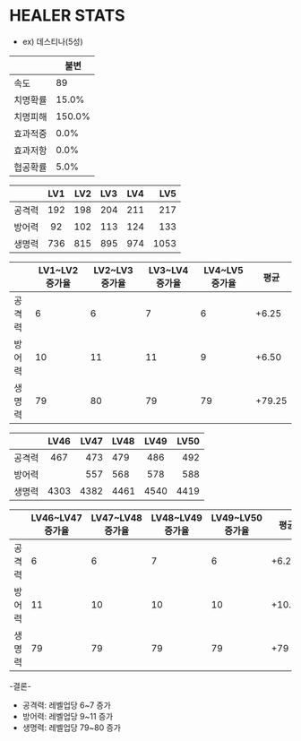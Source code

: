 # HEALER STATS

* ex) 데스티나(5성)

|  | 불변 |
| --- | --- |
| 속도 | 89 |
| 치명확률 | 15.0% |
| 치명피해 | 150.0% |
| 효과적중 | 0.0% |
| 효과저항 | 0.0% |
| 협공확률 | 5.0% |

|  | LV1 | LV2 | LV3 | LV4 | LV5 |
| :------- | :------: | ----------: |:------- | :------: | ----------: |
| 공격력  | 192 | 198 | 204 | 211 | 217 |
| 방어력 | 92 | 102 | 113 | 124 | 133 |
| 생명력 | 736 | 815 | 895 | 974 | 1053 |

|  | LV1~LV2 증가율 | LV2~LV3 증가율 | LV3~LV4 증가율 | LV4~LV5 증가율 |  평균 |
| --- | --- | --| --- | --- | --- | 
| 공격력 | 6 | 6 | 7 | 6 | +6.25 |
| 방어력 | 10 | 11 | 11 | 9 | +6.50  |
| 생명력 | 79 | 80 | 79 | 79 | +79.25  |

|  | LV46 | LV47 | LV48 | LV49 | LV50 |
| :------- | :------: | ----------: |:------- | :------: | ----------: |
| 공격력  | 467 | 473 | 479 | 486 | 492 |
| 방어력 |  | 557 | 568 | 578 | 588 | 598 |
| 생명력 | 4303 | 4382 | 4461 | 4540 | 4419 |

|  | LV46~LV47 증가율 | LV47~LV48 증가율 | LV48~LV49 증가율 | LV49~LV50 증가율 |  평균 |
| --- | --- | --| --- | --- | --- | 
| 공격력 | 6 | 6 | 7 | 6 | +6.25 |
| 방어력 | 11 | 10 | 10 | 10 | +10.25  |
| 생명력 | 79 | 79 | 79 | 79 | +79  |


-결론-
* 공격력: 레벨업당 6~7 증가
* 방어력: 레벨업당 9~11 증가
* 생명력: 레벨업당 79~80 증가

